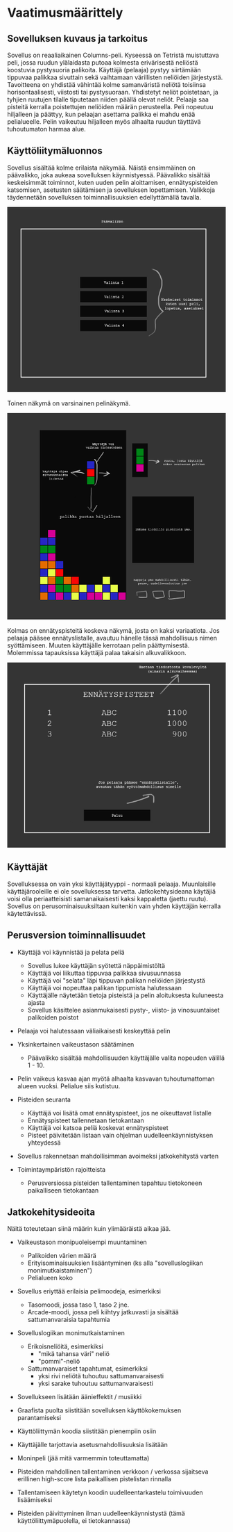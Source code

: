 # Vaatimusmäärittely

## Sovelluksen kuvaus ja tarkoitus

Sovellus on reaaliaikainen Columns-peli. Kyseessä on Tetristä muistuttava peli, jossa ruudun ylälaidasta putoaa kolmesta erivärisestä neliöstä koostuvia pystysuoria palikoita. Käyttäjä (pelaaja) pystyy siirtämään tippuvaa palikkaa sivuttain sekä vaihtamaan värillisten neliöiden järjestystä. Tavoitteena on yhdistää vähintää kolme samanväristä neliötä toisiinsa horisontaalisesti, viistosti tai pystysuoraan. Yhdistetyt neliöt poistetaan, ja tyhjien ruutujen tilalle tiputetaan niiden päällä olevat neliöt. Pelaaja saa pisteitä kerralla poistettujen neliöiden määrän perusteella. Peli nopeutuu hiljalleen ja päättyy, kun pelaajan asettama palikka ei mahdu enää pelialueelle. Pelin vaikeutuu hiljalleen myös alhaalta ruudun täyttävä tuhoutumaton harmaa alue.

## Käyttöliitymäluonnos

Sovellus sisältää kolme erilaista näkymää. Näistä ensimmäinen on päävalikko, joka aukeaa sovelluksen käynnistyessä. Päävalikko sisältää keskeisimmät toiminnot, kuten uuden pelin aloittamisen, ennätyspisteiden katsomisen, asetusten säätämisen ja sovelluksen lopettamisen. Valikkoja täydennetään sovelluksen toiminnallisuuksien edellyttämällä tavalla.

![Päävalikko](/dokumentaatio/kuvat/kayttisluonnos_paavalikko.jpg)

Toinen näkymä on varsinainen pelinäkymä. 

![Käyttöliitymäluonnos](/dokumentaatio/kuvat/kayttisluonnos.jpg)

Kolmas on ennätyspisteitä koskeva näkymä, josta on kaksi variaatiota. Jos pelaaja pääsee ennätyslistalle, avautuu hänelle tässä mahdollisuus nimen syöttämiseen. Muuten käyttäjälle kerrotaan pelin päättymisestä. Molemmissa tapauksissa käyttäjä palaa takaisin alkuvalikkoon.

![Pisteet](/dokumentaatio/kuvat/kayttisluonnos_pisteet.jpg)

## Käyttäjät

Sovelluksessa on vain yksi käyttäjätyyppi - normaali pelaaja. Muunlaisille käyttäjärooleille ei ole sovelluksessa tarvetta. Jatkokehtysideana käytäjiä voisi olla periaatteisisti samanaikaisesti kaksi kappaletta (jaettu ruutu). Sovellus on perusominaisuuksiltaan kuitenkin vain yhden käyttäjän kerralla käytettävissä.

## Perusversion toiminnallisuudet

* Käyttäjä voi käynnistää ja pelata peliä
  * Sovellus lukee käyttäjän syötettä näppäimistöltä
  * Käyttäjä voi liikuttaa tippuvaa palikkaa sivusuunnassa
  * Käyttäjä voi "selata" läpi tippuvan palikan neliöiden järjestystä
  * Käyttäjä voi nopeuttaa palikan tippumista halutessaan
  * Käyttäjälle näytetään tietoja pisteistä ja pelin aloituksesta kuluneesta ajasta
  * Sovellus käsittelee asianmukaisesti pysty-, viisto- ja vinosuuntaiset palikoiden poistot

* Pelaaja voi halutessaan väliaikaisesti keskeyttää pelin

* Yksinkertainen vaikeustason säätäminen
  * Päävalikko sisältää mahdollisuuden käyttäjälle valita nopeuden välillä 1 - 10.

* Pelin vaikeus kasvaa ajan myötä alhaalta kasvavan tuhoutumattoman alueen vuoksi. Pelialue siis kutistuu.

* Pisteiden seuranta
  * Käyttäjä voi lisätä omat ennätyspisteet, jos ne oikeuttavat listalle
  * Ennätyspisteet tallennetaan tietokantaan
  * Käyttäjä voi katsoa peliä koskevat ennätyspisteet
  * Pisteet päivitetään listaan vain ohjelman uudelleenkäynnistyksen yhteydessä

* Sovellus rakennetaan mahdollisimman avoimeksi jatkokehitystä varten

* Toimintaympäristön rajoitteista
  * Perusversiossa pisteiden tallentaminen tapahtuu tietokoneen paikalliseen tietokantaan

## Jatkokehitysideoita

Näitä toteutetaan siinä määrin kuin ylimääräistä aikaa jää.

* Vaikeustason monipuoleisempi muuntaminen
  * Palikoiden värien määrä
  * Erityisominaisuuksien lisääntyminen (ks alla "sovelluslogiikan monimutkaistaminen")
  * Pelialueen koko

* Sovellus eriyttää erilaisia pelimoodeja, esimerkiksi
  * Tasomoodi, jossa taso 1, taso 2 jne.
  * Arcade-moodi, jossa peli kiihtyy jatkuvasti ja sisältää sattumanvaraisia tapahtumia

* Sovelluslogiikan monimutkaistaminen
  * Erikoisneliöitä, esimerkiksi
    * "mikä tahansa väri" neliö
    * "pommi"-neliö
  * Sattumanvaraiset tapahtumat, esimerkiksi
    * yksi rivi neliötä tuhoutuu sattumanvaraisesti
    * yksi sarake tuhoutuu sattumanvaraisesti
    
* Sovellukseen lisätään äänieffektit / musiikki

* Graafista puolta siistitään sovelluksen käyttökokemuksen parantamiseksi
 * Käyttöliittymän koodia siistitään pienempiin osiin

* Käyttäjälle tarjottavia asetusmahdollisuuksia lisätään

* Moninpeli (jää mitä varmemmin toteuttamatta)

* Pisteiden mahdollinen tallentaminen verkkoon / verkossa sijaitseva erillinen high-score lista paikallisen pistelistan rinnalla
 * Tallentamiseen käytetyn koodin uudelleentarkastelu toimivuuden lisäämiseksi
 * Pisteiden päivittyminen ilman uudelleenkäynnistystä (tämä käyttöliittymäpuolella, ei tietokannassa)


